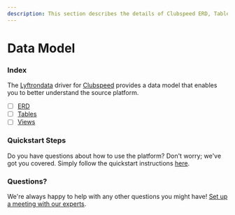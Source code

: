 ```yaml
---
description: This section describes the details of Clubspeed ERD, Tables, and Views.
---
```


# Data Model

### Index

The  [Lyftrondata](https://www.lyftrondata.com/) driver for [Clubspeed](https://www.lyftrondata.com/integration/sales-analytics/clubspeed/) provides a data model that enables you to better understand the source platform.

* [ ] [ERD](erd.md)
* [ ] [Tables](tables.md)
* [ ] [Views](views.md)

### Quickstart Steps

Do you have questions about how to use the platform? Don't worry; we've got you covered. Simply follow the quickstart instructions [here](../README.md).


### Questions? <a href="#questions" id="questions"></a>

We're always happy to help with any other questions you might have! [Set up a meeting with our experts](https://www.lyftrondata.com/book-a-meeting/).

